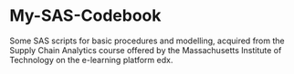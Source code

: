 # My-SAS-Codebook
Some SAS scripts for basic procedures and modelling, acquired from the Supply Chain Analytics course offered by the Massachusetts Institute of Technology on the e-learning platform edx. 
